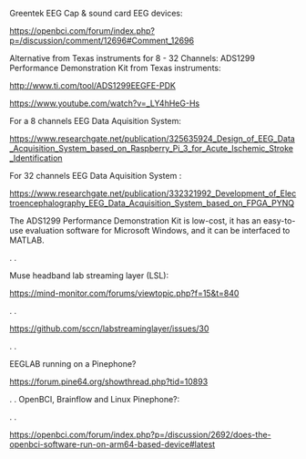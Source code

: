 Greentek EEG Cap & sound card EEG devices:

https://openbci.com/forum/index.php?p=/discussion/comment/12696#Comment_12696

Alternative from Texas instruments for 8 - 32 Channels: ADS1299 Performance Demonstration Kit from Texas instruments:

http://www.ti.com/tool/ADS1299EEGFE-PDK

https://www.youtube.com/watch?v=_LY4hHeG-Hs

For a 8 channels EEG Data Aquisition System:

https://www.researchgate.net/publication/325635924_Design_of_EEG_Data_Acquisition_System_based_on_Raspberry_Pi_3_for_Acute_Ischemic_Stroke_Identification

For 32 channels EEG Data Aquisition System :

https://www.researchgate.net/publication/332321992_Development_of_Electroencephalography_EEG_Data_Acquisition_System_based_on_FPGA_PYNQ

The ADS1299 Performance Demonstration Kit is low-cost, it has an easy-to-use evaluation software for Microsoft Windows, and it can be interfaced to MATLAB.

.
.

Muse headband lab streaming layer (LSL):

https://mind-monitor.com/forums/viewtopic.php?f=15&t=840

.
.

https://github.com/sccn/labstreaminglayer/issues/30

.
.

EEGLAB running on a Pinephone?

https://forum.pine64.org/showthread.php?tid=10893

.
.
OpenBCI, Brainflow and Linux Pinephone?:

.
.

https://openbci.com/forum/index.php?p=/discussion/2692/does-the-openbci-software-run-on-arm64-based-device#latest











